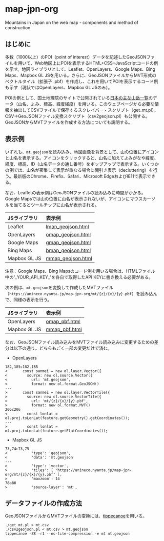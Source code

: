 # map-jpn-org
Mountains in Japan on the web map - components and method of construction

## はじめに
多数（1000以上）のPOI（point of interest）データを記述したGeoJSONファイルを用いて、Web地図上にPOIを表示するHTML+CSS+JavaScriptコードの例を示す。地図ライブラリとして、Leaflet、OpenLayers、Google Maps、Bing Maps、Mapbox GL JSを用いる。さらに、GeoJSONファイルからMVT形式のベクトルタイル（拡張子 .pbf）を作成し、これを用いてPOIを表示するコード例も示す（現状ではOpenLayers、Mapbox GL JSのみ）。

POIの例として、国土地理院のサイトで公開されている[日本の主な山岳一覧](https://www.gsi.go.jp/kihonjohochousa/kihonjohochousa41140.html)のデータ（山名、よみ、標高、緯度経度）を用いる。このウェブページから必要な情報を抽出してCSVファイルで保存するスクレイパー・スクリプト（get_mt.pl）、CSV→GeoJSONファイル変換スクリプト（csv2geojson.pl）も公開する。GeoJSONからMVTファイルを作成する方法についても説明する。

## 表示例
いずれも、`mt.geojson`を読み込み、地図画像を背景として、山の位置にアイコンと山名を表示する。アイコンをクリックすると、山名に加えてよみがなや緯度、経度、標高、ID（山名データの通し番号）をポップアップで表示する。いくつかの例では、山名が密集して表示が重なる場合に間引き表示（decluttering）を行う。最新版のChrome、Firefix、Safari、Microsoft EdgeおよびIE11で表示できる。

なお、Leafletの表示例はGeoJSONファイルの読み込みに時間がかかる。Google Mapsでは山の位置に山名が表示されないが、アイコンにマウスカーソルを当てるとツールチップに山名が表示される。

|JSライブラリ|表示例|
|:---|:---|
|Leaflet|[lmap_geojson.html](https://anineco.nyanta.jp/map-jpn-org/lmap_geojson.html)|
|OpenLayers|[omap_geojson.html](https://anineco.nyanta.jp/map-jpn-org/omap_geojson.html)|
|Google Maps|[gmap_geojson.html](https://anineco.nyanta.jp/map-jpn-org/gmap_geojson.html)|
|Bing Maps|[bmap_geojson.html](https://anineco.nyanta.jp/map-jpn-org/bmap_geojson.html)|
|Mapbox GL JS|[mmap_geojson.html](https://anineco.nyanta.jp/map-jpn-org/mmap_geojson.html)|

注意：Google Maps、Bing Mapsのコード例を用いる場合は、HTMLファイル中の'\_YOUR_API_KEY\_'を各自で取得したAPI KEYに書き換える必要がある。

次の例は、`mt.geojson`を変換して作成したMVTファイル（`https://anineco.nyanta.jp/map-jpn-org/mt/{z}/{x}/{y}.pbf`）を読み込んで、同様の表示を行う。

|JSライブラリ|表示例|
|:---|:---|
|OpenLayers|[omap_pbf.html](https://anineco.nyanta.jp/map-jpn-org/omap_pbf.html)|
|Mapbox GL JS|[mmap_pbf.html](https://anineco.nyanta.jp/map-jpn-org/mmap_pbf.html)|

なお、GeoJSONファイル読み込みをMVTファイル読み込みに変更するための差分は以下の通り。どちらもごく一部の変更だけで済む。

- OpenLayers
```
182,185c182,185
<       const sanmei = new ol.layer.Vector({
<         source: new ol.source.Vector({
<           url: 'mt.geojson',
<           format: new ol.format.GeoJSON()
---
>       const sanmei = new ol.layer.VectorTile({
>         source: new ol.source.VectorTile({
>           url: 'mt/{z}/{x}/{y}.pbf',
>           format: new ol.format.MVT()
206c206
<         const lonlat = ol.proj.toLonLat(feature.getGeometry().getCoordinates());
---
>         const lonlat = ol.proj.toLonLat(feature.getFlatCoordinates());

```

- Mapbox GL JS
```
73,74c73,75
<           'type': 'geojson',
<           'data': 'mt.geojson'
---
>           'type': 'vector',
>           'tiles': [ 'https://anineco.nyanta.jp/map-jpn-org/mt/{z}/{x}/{y}.pbf' ],
>           'maxzoom': 14
78a80
>           'source-layer': 'mt',
```

## データファイルの作成方法
GeoJSONファイルからMVTファイルの変換には、[tippecanoe](https://github.com/mapbox/tippecanoe)を用いる。
```
./get_mt.pl > mt.csv
./csv2geojson.pl < mt.csv > mt.geojson
tippecanoe -Z8 -r1 --no-tile-compression -e mt mt.geojson
```
